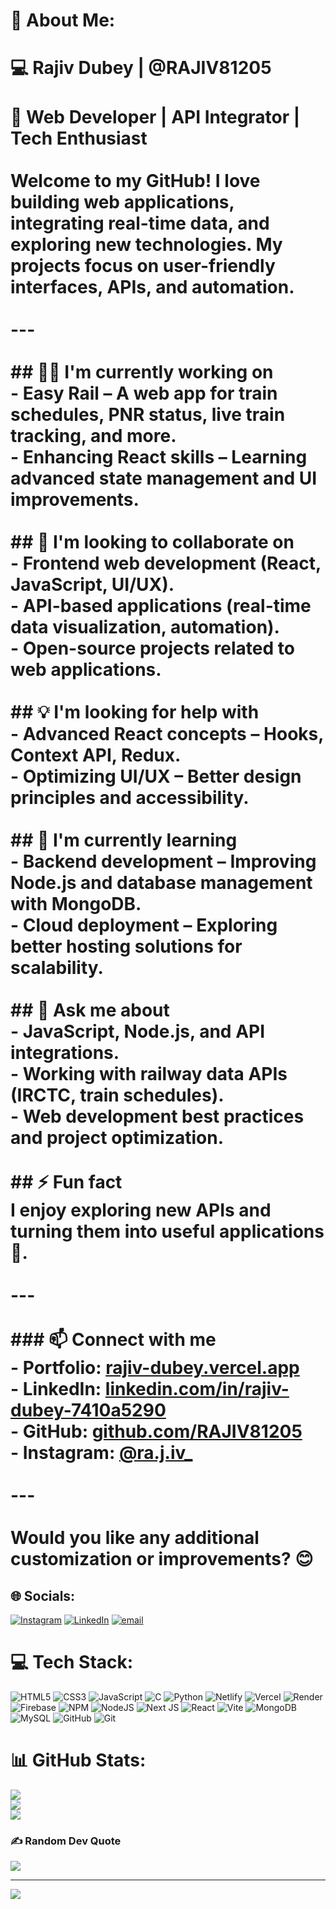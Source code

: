 # 💫 About Me:
# 💻 Rajiv Dubey | @RAJIV81205  <br><br>**🚀 Web Developer | API Integrator | Tech Enthusiast**  <br><br>Welcome to my GitHub! I love building web applications, integrating real-time data, and exploring new technologies. My projects focus on user-friendly interfaces, APIs, and automation.  <br><br>---<br><br>## 👨‍💻 I'm currently working on  <br>- **Easy Rail** – A web app for train schedules, PNR status, live train tracking, and more.  <br>- **Enhancing React skills** – Learning advanced state management and UI improvements.  <br><br>## 🤝 I'm looking to collaborate on  <br>- Frontend web development (React, JavaScript, UI/UX).  <br>- API-based applications (real-time data visualization, automation).  <br>- Open-source projects related to web applications.  <br><br>## 💡 I'm looking for help with  <br>- **Advanced React concepts** – Hooks, Context API, Redux.  <br>- **Optimizing UI/UX** – Better design principles and accessibility.  <br><br>## 🌱 I'm currently learning  <br>- **Backend development** – Improving Node.js and database management with MongoDB.  <br>- **Cloud deployment** – Exploring better hosting solutions for scalability.  <br><br>## 💬 Ask me about  <br>- JavaScript, Node.js, and API integrations.  <br>- Working with railway data APIs (IRCTC, train schedules).  <br>- Web development best practices and project optimization.  <br><br>## ⚡ Fun fact  <br>I enjoy exploring new APIs and turning them into useful applications 🚀.  <br><br>---<br><br>### 📫 Connect with me  <br>- **Portfolio:** [rajiv-dubey.vercel.app](https://rajiv-dubey.vercel.app/)  <br>- **LinkedIn:** [linkedin.com/in/rajiv-dubey-7410a5290](https://www.linkedin.com/in/rajiv-dubey-7410a5290)  <br>- **GitHub:** [github.com/RAJIV81205](https://github.com/RAJIV81205)  <br>- **Instagram:** [@ra.j.iv_](https://instagram.com/ra.j.iv_)  <br><br>---<br><br>Would you like any additional customization or improvements? 😊


## 🌐 Socials:
[![Instagram](https://img.shields.io/badge/Instagram-%23E4405F.svg?logo=Instagram&logoColor=white)](https://instagram.com/ra.j.iv_) [![LinkedIn](https://img.shields.io/badge/LinkedIn-%230077B5.svg?logo=linkedin&logoColor=white)](https://linkedin.com/in/rajiv-dubey-7410a5290) [![email](https://img.shields.io/badge/Email-D14836?logo=gmail&logoColor=white)](mailto:lucky81205@gmail.com) 

# 💻 Tech Stack:
![HTML5](https://img.shields.io/badge/html5-%23E34F26.svg?style=for-the-badge&logo=html5&logoColor=white) ![CSS3](https://img.shields.io/badge/css3-%231572B6.svg?style=for-the-badge&logo=css3&logoColor=white) ![JavaScript](https://img.shields.io/badge/javascript-%23323330.svg?style=for-the-badge&logo=javascript&logoColor=%23F7DF1E) ![C](https://img.shields.io/badge/c-%2300599C.svg?style=for-the-badge&logo=c&logoColor=white) ![Python](https://img.shields.io/badge/python-3670A0?style=for-the-badge&logo=python&logoColor=ffdd54) ![Netlify](https://img.shields.io/badge/netlify-%23000000.svg?style=for-the-badge&logo=netlify&logoColor=#00C7B7) ![Vercel](https://img.shields.io/badge/vercel-%23000000.svg?style=for-the-badge&logo=vercel&logoColor=white) ![Render](https://img.shields.io/badge/Render-%46E3B7.svg?style=for-the-badge&logo=render&logoColor=white) ![Firebase](https://img.shields.io/badge/firebase-%23039BE5.svg?style=for-the-badge&logo=firebase) ![NPM](https://img.shields.io/badge/NPM-%23CB3837.svg?style=for-the-badge&logo=npm&logoColor=white) ![NodeJS](https://img.shields.io/badge/node.js-6DA55F?style=for-the-badge&logo=node.js&logoColor=white) ![Next JS](https://img.shields.io/badge/Next-black?style=for-the-badge&logo=next.js&logoColor=white) ![React](https://img.shields.io/badge/react-%2320232a.svg?style=for-the-badge&logo=react&logoColor=%2361DAFB) ![Vite](https://img.shields.io/badge/vite-%23646CFF.svg?style=for-the-badge&logo=vite&logoColor=white) ![MongoDB](https://img.shields.io/badge/MongoDB-%234ea94b.svg?style=for-the-badge&logo=mongodb&logoColor=white) ![MySQL](https://img.shields.io/badge/mysql-4479A1.svg?style=for-the-badge&logo=mysql&logoColor=white) ![GitHub](https://img.shields.io/badge/github-%23121011.svg?style=for-the-badge&logo=github&logoColor=white) ![Git](https://img.shields.io/badge/git-%23F05033.svg?style=for-the-badge&logo=git&logoColor=white)
# 📊 GitHub Stats:
![](https://github-readme-stats.vercel.app/api?username=RAJIV81205&theme=holi&hide_border=false&include_all_commits=true&count_private=true)<br/>
![](https://github-readme-streak-stats.herokuapp.com/?user=RAJIV81205&theme=holi&hide_border=false)<br/>
![](https://github-readme-stats.vercel.app/api/top-langs/?username=RAJIV81205&theme=holi&hide_border=false&include_all_commits=true&count_private=true&layout=compact)

### ✍️ Random Dev Quote
![](https://quotes-github-readme.vercel.app/api?type=horizontal&theme=radical)

---
[![](https://visitcount.itsvg.in/api?id=RAJIV81205&icon=0&color=0)](https://visitcount.itsvg.in)

<!-- Proudly created with GPRM ( https://gprm.itsvg.in ) -->
